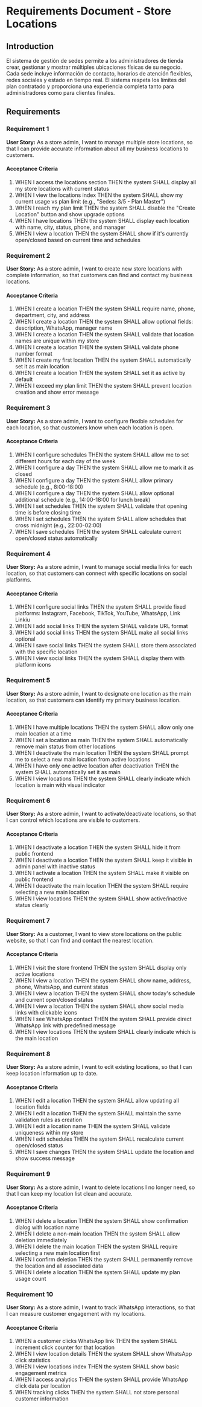 # Requirements Document - Store Locations

## Introduction

El sistema de gestión de sedes permite a los administradores de tienda crear, gestionar y mostrar múltiples ubicaciones físicas de su negocio. Cada sede incluye información de contacto, horarios de atención flexibles, redes sociales y estado en tiempo real. El sistema respeta los límites del plan contratado y proporciona una experiencia completa tanto para administradores como para clientes finales.

## Requirements

### Requirement 1

**User Story:** As a store admin, I want to manage multiple store locations, so that I can provide accurate information about all my business locations to customers.

#### Acceptance Criteria

1. WHEN I access the locations section THEN the system SHALL display all my store locations with current status
2. WHEN I view the locations index THEN the system SHALL show my current usage vs plan limit (e.g., "Sedes: 3/5 - Plan Master")
3. WHEN I reach my plan limit THEN the system SHALL disable the "Create Location" button and show upgrade options
4. WHEN I have locations THEN the system SHALL display each location with name, city, status, phone, and manager
5. WHEN I view a location THEN the system SHALL show if it's currently open/closed based on current time and schedules

### Requirement 2

**User Story:** As a store admin, I want to create new store locations with complete information, so that customers can find and contact my business locations.

#### Acceptance Criteria

1. WHEN I create a location THEN the system SHALL require name, phone, department, city, and address
2. WHEN I create a location THEN the system SHALL allow optional fields: description, WhatsApp, manager name
3. WHEN I create a location THEN the system SHALL validate that location names are unique within my store
4. WHEN I create a location THEN the system SHALL validate phone number format
5. WHEN I create my first location THEN the system SHALL automatically set it as main location
6. WHEN I create a location THEN the system SHALL set it as active by default
7. WHEN I exceed my plan limit THEN the system SHALL prevent location creation and show error message

### Requirement 3

**User Story:** As a store admin, I want to configure flexible schedules for each location, so that customers know when each location is open.

#### Acceptance Criteria

1. WHEN I configure schedules THEN the system SHALL allow me to set different hours for each day of the week
2. WHEN I configure a day THEN the system SHALL allow me to mark it as closed
3. WHEN I configure a day THEN the system SHALL allow primary schedule (e.g., 8:00-18:00)
4. WHEN I configure a day THEN the system SHALL allow optional additional schedule (e.g., 14:00-18:00 for lunch break)
5. WHEN I set schedules THEN the system SHALL validate that opening time is before closing time
6. WHEN I set schedules THEN the system SHALL allow schedules that cross midnight (e.g., 22:00-02:00)
7. WHEN I save schedules THEN the system SHALL calculate current open/closed status automatically

### Requirement 4

**User Story:** As a store admin, I want to manage social media links for each location, so that customers can connect with specific locations on social platforms.

#### Acceptance Criteria

1. WHEN I configure social links THEN the system SHALL provide fixed platforms: Instagram, Facebook, TikTok, YouTube, WhatsApp, Link Linkiu
2. WHEN I add social links THEN the system SHALL validate URL format
3. WHEN I add social links THEN the system SHALL make all social links optional
4. WHEN I save social links THEN the system SHALL store them associated with the specific location
5. WHEN I view social links THEN the system SHALL display them with platform icons

### Requirement 5

**User Story:** As a store admin, I want to designate one location as the main location, so that customers can identify my primary business location.

#### Acceptance Criteria

1. WHEN I have multiple locations THEN the system SHALL allow only one main location at a time
2. WHEN I set a location as main THEN the system SHALL automatically remove main status from other locations
3. WHEN I deactivate the main location THEN the system SHALL prompt me to select a new main location from active locations
4. WHEN I have only one active location after deactivation THEN the system SHALL automatically set it as main
5. WHEN I view locations THEN the system SHALL clearly indicate which location is main with visual indicator

### Requirement 6

**User Story:** As a store admin, I want to activate/deactivate locations, so that I can control which locations are visible to customers.

#### Acceptance Criteria

1. WHEN I deactivate a location THEN the system SHALL hide it from public frontend
2. WHEN I deactivate a location THEN the system SHALL keep it visible in admin panel with inactive status
3. WHEN I activate a location THEN the system SHALL make it visible on public frontend
4. WHEN I deactivate the main location THEN the system SHALL require selecting a new main location
5. WHEN I view locations THEN the system SHALL show active/inactive status clearly

### Requirement 7

**User Story:** As a customer, I want to view store locations on the public website, so that I can find and contact the nearest location.

#### Acceptance Criteria

1. WHEN I visit the store frontend THEN the system SHALL display only active locations
2. WHEN I view a location THEN the system SHALL show name, address, phone, WhatsApp, and current status
3. WHEN I view a location THEN the system SHALL show today's schedule and current open/closed status
4. WHEN I view a location THEN the system SHALL show social media links with clickable icons
5. WHEN I see WhatsApp contact THEN the system SHALL provide direct WhatsApp link with predefined message
6. WHEN I view locations THEN the system SHALL clearly indicate which is the main location

### Requirement 8

**User Story:** As a store admin, I want to edit existing locations, so that I can keep location information up to date.

#### Acceptance Criteria

1. WHEN I edit a location THEN the system SHALL allow updating all location fields
2. WHEN I edit a location THEN the system SHALL maintain the same validation rules as creation
3. WHEN I edit a location name THEN the system SHALL validate uniqueness within my store
4. WHEN I edit schedules THEN the system SHALL recalculate current open/closed status
5. WHEN I save changes THEN the system SHALL update the location and show success message

### Requirement 9

**User Story:** As a store admin, I want to delete locations I no longer need, so that I can keep my location list clean and accurate.

#### Acceptance Criteria

1. WHEN I delete a location THEN the system SHALL show confirmation dialog with location name
2. WHEN I delete a non-main location THEN the system SHALL allow deletion immediately
3. WHEN I delete the main location THEN the system SHALL require selecting a new main location first
4. WHEN I confirm deletion THEN the system SHALL permanently remove the location and all associated data
5. WHEN I delete a location THEN the system SHALL update my plan usage count

### Requirement 10

**User Story:** As a store admin, I want to track WhatsApp interactions, so that I can measure customer engagement with my locations.

#### Acceptance Criteria

1. WHEN a customer clicks WhatsApp link THEN the system SHALL increment click counter for that location
2. WHEN I view location details THEN the system SHALL show WhatsApp click statistics
3. WHEN I view locations index THEN the system SHALL show basic engagement metrics
4. WHEN I access analytics THEN the system SHALL provide WhatsApp click data per location
5. WHEN tracking clicks THEN the system SHALL not store personal customer information